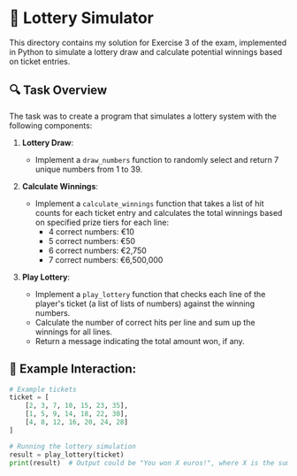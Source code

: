 # 🎲 Lottery Simulator

This directory contains my solution for Exercise 3 of the exam, implemented in Python to simulate a lottery draw and calculate potential winnings based on ticket entries.

## 🔍 Task Overview

The task was to create a program that simulates a lottery system with the following components:

1. **Lottery Draw**:
   - Implement a `draw_numbers` function to randomly select and return 7 unique numbers from 1 to 39.

2. **Calculate Winnings**:
   - Implement a `calculate_winnings` function that takes a list of hit counts for each ticket entry and calculates the total winnings based on specified prize tiers for each line:
     - 4 correct numbers: €10
     - 5 correct numbers: €50
     - 6 correct numbers: €2,750
     - 7 correct numbers: €6,500,000

3. **Play Lottery**:
   - Implement a `play_lottery` function that checks each line of the player's ticket (a list of lists of numbers) against the winning numbers.
   - Calculate the number of correct hits per line and sum up the winnings for all lines.
   - Return a message indicating the total amount won, if any.

## 📄 Example Interaction:

```python
# Example tickets
ticket = [
    [2, 3, 7, 10, 15, 23, 35],
    [1, 5, 9, 14, 18, 22, 30],
    [4, 8, 12, 16, 20, 24, 28]
]

# Running the lottery simulation
result = play_lottery(ticket)
print(result)  # Output could be "You won X euros!", where X is the sum of winnings from all lines.
